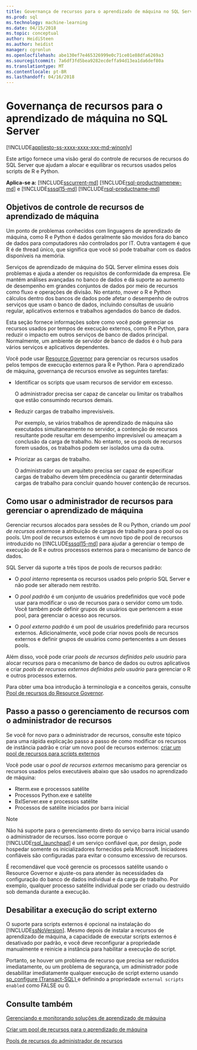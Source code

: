 ```yaml
---
title: Governança de recursos para o aprendizado de máquina no SQL Server | Microsoft Docs
ms.prod: sql
ms.technology: machine-learning
ms.date: 04/15/2018
ms.topic: conceptual
author: HeidiSteen
ms.author: heidist
manager: cgronlun
ms.openlocfilehash: abe130ef7e465326999e0c71ce01e88dfa6269a3
ms.sourcegitcommit: 7a6df3fd5bea9282ecdeffa94d13ea1da6def80a
ms.translationtype: MT
ms.contentlocale: pt-BR
ms.lasthandoff: 04/16/2018
---
```

# <a name="resource-governance-for-machine-learning-in-sql-server"></a>Governança de recursos para o aprendizado de máquina no SQL Server
[!INCLUDE[appliesto-ss-xxxx-xxxx-xxx-md-winonly](../../includes/appliesto-ss-xxxx-xxxx-xxx-md-winonly.md)]

Este artigo fornece uma visão geral do controle de recursos de recursos do SQL Server que ajudam a alocar e equilibrar os recursos usados pelos scripts de R e Python.

**Aplica-se a:** [!INCLUDE[sscurrent-md](../../includes/sscurrent-md.md)]
[!INCLUDE[rsql-productnamenew-md](../../includes/rsql-productnamenew-md.md)] e [!INCLUDE[sssql15-md](../../includes/sssql15-md.md)] [!INCLUDE[rsql-productname-md](../../includes/rsql-productname-md.md)]

## <a name="goals-of-resource-governance-for-machine-learning"></a>Objetivos de controle de recursos de aprendizado de máquina

Um ponto de problemas conhecidos com linguagens de aprendizado de máquina, como R e Python é dados geralmente são movidos fora do banco de dados para computadores não controlados por IT. Outra vantagem é que R é de thread único, que significa que você só pode trabalhar com os dados disponíveis na memória. 

Serviços de aprendizado de máquina do SQL Server elimina esses dois problemas e ajuda a atender os requisitos de conformidade da empresa. Ele mantém análises avançadas no banco de dados e dá suporte ao aumento de desempenho em grandes conjuntos de dados por meio de recursos como fluxo e operações de divisão. No entanto, mover o R e Python cálculos dentro dos bancos de dados pode afetar o desempenho de outros serviços que usam o banco de dados, incluindo consultas de usuário regular, aplicativos externos e trabalhos agendados do banco de dados.

Esta seção fornece informações sobre como você pode gerenciar os recursos usados por tempos de execução externos, como R e Python, para reduzir o impacto em outros serviços de banco de dados principal. Normalmente, um ambiente de servidor de banco de dados é o hub para vários serviços e aplicativos dependentes.

Você pode usar [Resource Governor](../../relational-databases/resource-governor/resource-governor.md) para gerenciar os recursos usados pelos tempos de execução externos para R e Python.  Para o aprendizado de máquina, governança de recursos envolve as seguintes tarefas:

+ Identificar os scripts que usam recursos de servidor em excesso.
  
     O administrador precisa ser capaz de cancelar ou limitar os trabalhos que estão consumindo recursos demais.
  
+ Reduzir cargas de trabalho imprevisíveis.
  
     Por exemplo, se vários trabalhos de aprendizado de máquina são executados simultaneamente no servidor, a contenção de recursos resultante pode resultar em desempenho imprevisível ou ameaçam a conclusão da carga de trabalho. No entanto, se os pools de recursos forem usados, os trabalhos podem ser isolados uma da outra.
  
-   Priorizar as cargas de trabalho.
  
     O administrador ou um arquiteto precisa ser capaz de especificar cargas de trabalho devem têm precedência ou garantir determinadas cargas de trabalho para concluir quando houver contenção de recursos.

## <a name="how-to-use-resource-governor-to-manage-machine-learning"></a>Como usar o administrador de recursos para gerenciar o aprendizado de máquina
 
Gerenciar recursos alocados para sessões de R ou Python, criando um *pool de recursos externos*e a atribuição de cargas de trabalho para o pool ou os pools. Um pool de recursos externos é um novo tipo de pool de recursos introduzido no [!INCLUDE[sssql15-md](../../includes/sssql15-md.md)] para ajudar a gerenciar o tempo de execução de R e outros processos externos para o mecanismo de banco de dados.

SQL Server dá suporte a três tipos de pools de recursos padrão: 
  
-   O *pool interno* representa os recursos usados pelo próprio SQL Server e não pode ser alterado nem restrito.
  
-   O *pool padrão* é um conjunto de usuários predefinidos que você pode usar para modificar o uso de recursos para o servidor como um todo. Você também pode definir grupos de usuários que pertencem a esse pool, para gerenciar o acesso aos recursos.
  
-   O *pool externo padrão* é um pool de usuários predefinido para recursos externos. Adicionalmente, você pode criar novos pools de recursos externos e definir grupos de usuários como pertencentes a um desses pools.
  
 Além disso, você pode criar *pools de recursos definidos pelo usuário* para alocar recursos para o mecanismo de banco de dados ou outros aplicativos e criar *pools de recursos externos definidos pelo usuário* para gerenciar o R e outros processos externos.
  
 Para obter uma boa introdução à terminologia e a conceitos gerais, consulte [Pool de recursos do Resource Governor](../../relational-databases/resource-governor/resource-governor-resource-pool.md).

  
## <a name="resource-management-walkthrough-with-resource-governor"></a>Passo a passo o gerenciamento de recursos com o administrador de recursos

Se você for novo para o administrador de recursos, consulte este tópico para uma rápida explicação passo a passo de como modificar os recursos de instância padrão e criar um novo pool de recursos externos: [criar um pool de recursos para scripts externos](../../advanced-analytics/r/how-to-create-a-resource-pool-for-r.md)
  
 Você pode usar o *pool de recursos externos* mecanismo para gerenciar os recursos usados pelos executáveis abaixo que são usados no aprendizado de máquina:

+ Rterm.exe e processos satélite
+ Processos Python.exe e satélite
+ BxlServer.exe e processos satélite
+ Processos de satélite iniciados por barra inicial
  
> [!NOTE]
> 
> Não há suporte para o gerenciamento direto do serviço barra inicial usando o administrador de recursos. Isso ocorre porque o [!INCLUDE[rsql_launchpad](../../includes/rsql-launchpad-md.md)] é um serviço confiável que, por design, pode hospedar somente os inicializadores fornecidos pela Microsoft. Iniciadores confiáveis são configuradas para evitar o consumo excessivo de recursos.
>   
> É recomendável que você gerencie os processos satélite usando o Resource Governor e ajuste-os para atender às necessidades da configuração do banco de dados individual e da carga de trabalho.  Por exemplo, qualquer processo satélite individual pode ser criado ou destruído sob demanda durante a execução.
  
## <a name="disable-external-script-execution"></a>Desabilitar a execução do script externo

O suporte para scripts externos é opcional na instalação do [!INCLUDE[ssNoVersion](../../includes/ssnoversion-md.md)]. Mesmo depois de instalar a recursos de aprendizado de máquina, a capacidade de executar scripts externos é desativado por padrão, e você deve reconfigurar a propriedade manualmente e reinicie a instância para habilitar a execução do script.

Portanto, se houver um problema de recurso que precisa ser reduzidos imediatamente, ou um problema de segurança, um administrador pode desabilitar imediatamente qualquer execução de script externo usando [sp_configure &#40;Transact-SQL&#41; ](../../relational-databases/system-stored-procedures/sp-configure-transact-sql.md) e definindo a propriedade `external scripts enabled` como FALSE ou 0.
  
## <a name="see-also"></a>Consulte também

[Gerenciando e monitorando soluções de aprendizado de máquina](../../advanced-analytics/r/managing-and-monitoring-r-solutions.md)

[Criar um pool de recursos para o aprendizado de máquina](../../advanced-analytics/r/how-to-create-a-resource-pool-for-r.md)

[Pools de recursos do administrador de recursos](../../relational-databases/resource-governor/resource-governor-resource-pool.md)
